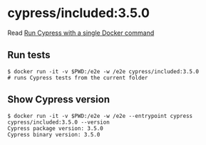 # cypress/included:3.5.0

Read [Run Cypress with a single Docker command](https://www.cypress.io/blog/2019/05/02/run-cypress-with-a-single-docker-command/)

## Run tests

```shell
$ docker run -it -v $PWD:/e2e -w /e2e cypress/included:3.5.0
# runs Cypress tests from the current folder
```

## Show Cypress version

```shell
$ docker run -it -v $PWD:/e2e -w /e2e --entrypoint cypress cypress/included:3.5.0 --version
Cypress package version: 3.5.0
Cypress binary version: 3.5.0
```
